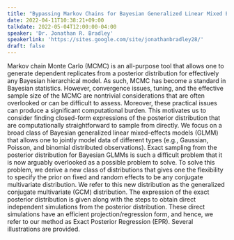 ```yaml
---
title: "Bypassing Markov Chains for Bayesian Generalized Linear Mixed Effects Models"
date: 2022-04-11T10:38:21+09:00
talkdate: 2022-05-04T12:00:00-04:00
speaker: 'Dr. Jonathan R. Bradley'
speakerlink: 'https://sites.google.com/site/jonathanbradley28/'
draft: false
---
```


Markov chain Monte Carlo (MCMC) is an all-purpose tool that allows one to generate dependent replicates from a posterior distribution for effectively any Bayesian hierarchical model. As such, MCMC has become a standard in Bayesian statistics. However, convergence issues, tuning, and the effective sample size of the MCMC are nontrivial considerations that are often overlooked or can be difficult to assess. Moreover, these practical issues can produce a significant computational burden. This motivates us to consider finding closed-form expressions of the posterior distribution that are computationally straightforward to sample from directly. We focus on a broad class of Bayesian generalized linear mixed-effects models (GLMM) that allows one to jointly model data of different types (e.g., Gaussian, Poisson, and binomial distributed observations). Exact sampling from the posterior distribution for Bayesian GLMMs is such a difficult problem that it is now arguably overlooked as a possible problem to solve. To solve this problem, we derive a new class of distributions that gives one the flexibility to specify the prior on fixed and random effects to be any conjugate multivariate distribution. We refer to this new distribution as the generalized conjugate multivariate (GCM) distribution. The expression of the exact posterior distribution is given along with the steps to obtain direct independent simulations from the posterior distribution. These direct simulations have an efficient projection/regression form, and hence, we refer to our method as Exact Posterior Regression (EPR). Several illustrations are provided.
